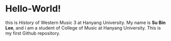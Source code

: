 # Hello-World!
this is *History* of Western Music 3 at Hanyang University.  My name is **Su Bin Lee**, and i am a student of College of Music at Hanyang University.  This is my first Github repository. 

